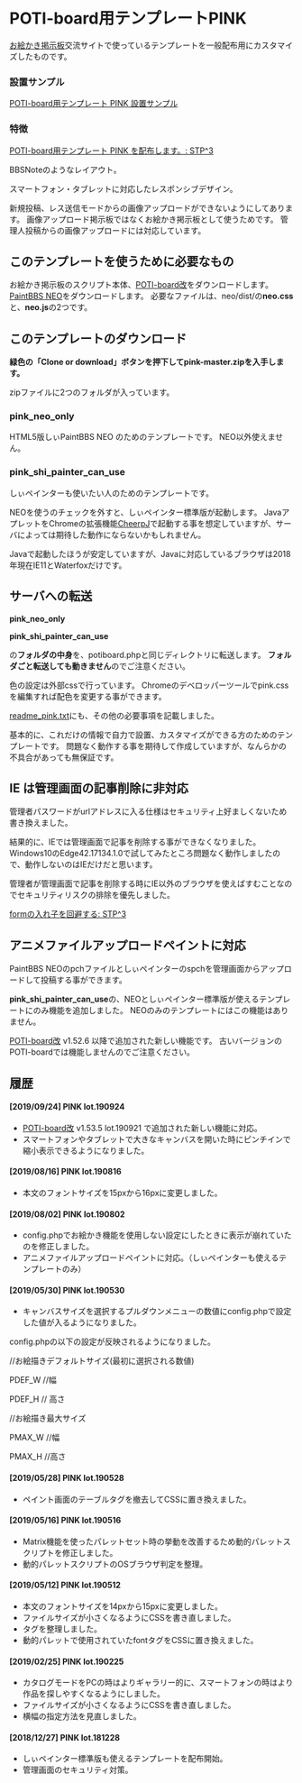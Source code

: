# POTI-board用テンプレートPINK

[お絵かき掲示板](https://pbbs.sakura.ne.jp/)交流サイトで使っているテンプレートを一般配布用にカスタマイズしたものです。

### 設置サンプル

[POTI-board用テンプレート PINK 設置サンプル](https://pbbs.sakura.ne.jp/cgi/neosample/poti/)

### 特徴

[POTI-board用テンプレート PINK を配布します。: STP^3](http://stp.sblo.jp/article/182310034.html)

BBSNoteのようなレイアウト。

スマートフォン・タブレットに対応したレスポンシブデザイン。

新規投稿、レス送信モードからの画像アップロードができないようにしてあります。
画像アップロード掲示板ではなくお絵かき掲示板として使うためです。
管理人投稿からの画像アップロードには対応しています。

## このテンプレートを使うために必要なもの

お絵かき掲示板のスクリプト本体、[POTI-board改](https://sakots.red/poti/)をダウンロードします。
[PaintBBS NEO](https://github.com/funige/neo)をダウンロードします。
必要なファイルは、neo/dist/の**neo.css**と、**neo.js**の2つです。

## このテンプレートのダウンロード 

**緑色の「Clone or download」ボタンを押下してpink-master.zipを入手します。**

zipファイルに2つのフォルダが入っています。

### pink_neo_only

HTML5版しぃPaintBBS NEO のためのテンプレートです。
NEO以外使えません。

### pink_shi_painter_can_use

しぃペインターも使いたい人のためのテンプレートです。

NEOを使うのチェックを外すと、しぃペインター標準版が起動します。
JavaアプレットをChromeの拡張機能[CheerpJ](https://chrome.google.com/webstore/detail/cheerpj-applet-runner/bbmolahhldcbngedljfadjlognfaaein)で起動する事を想定していますが、サーバによっては期待した動作にならないかもしれません。

Javaで起動したほうが安定していますが、Javaに対応しているブラウザは2018年現在IE11とWaterfoxだけです。

## サーバへの転送

**pink_neo_only**

**pink_shi_painter_can_use**

の**フォルダの中身**を、potiboard.phpと同じディレクトリに転送します。
**フォルダごと転送しても動きません**のでご注意ください。

色の設定は外部cssで行っています。
Chromeのデベロッパーツールでpink.cssを編集すれば配色を変更する事ができます。

[readme_pink.txt](https://github.com/satopian/pink/blob/master/pink_neo_only/readme_pink.txt)にも、その他の必要事項を記載しました。

基本的に、これだけの情報で自力で設置、カスタマイズができる方のためのテンプレートです。
問題なく動作する事を期待して作成していますが、なんらかの不具合があっても無保証です。

## IE は管理画面の記事削除に非対応

管理者パスワードがurlアドレスに入る仕様はセキュリティ上好ましくないため書き換えました。

結果的に、IEでは管理画面で記事を削除する事ができなくなりました。
Windows10のEdge42.17134.1.0で試してみたところ問題なく動作しましたので、動作しないのはIEだけだと思います。

管理者が管理画面で記事を削除する時にIE以外のブラウザを使えばすむことなのでセキュリティリスクの排除を優先しました。

[formの入れ子を回避する: STP^3](http://stp.sblo.jp/article/185279768.html)

## アニメファイルアップロードペイントに対応
PaintBBS NEOのpchファイルとしぃペインターのspchを管理画面からアップロードして投稿する事ができます。

**pink_shi_painter_can_use**の、NEOとしぃペインター標準版が使えるテンプレートにのみ機能を追加しました。
NEOのみのテンプレートにはこの機能はありません。

[POTI-board改](https://sakots.red/poti/) v1.52.6 以降で追加された新しい機能です。
古いバージョンのPOTI-boardでは機能しませんのでご注意ください。

## 履歴
#### [2019/09/24] PINK lot.190924

- [POTI-board改](https://sakots.red/poti/) v1.53.5 lot.190921 で追加された新しい機能に対応。
- スマートフォンやタブレットで大きなキャンバスを開いた時にピンチインで縮小表示できるようになりました。
#### [2019/08/16] PINK lot.190816

- 本文のフォントサイズを15pxから16pxに変更しました。

#### [2019/08/02] PINK lot.190802

- config.phpでお絵かき機能を使用しない設定にしたときに表示が崩れていたのを修正しました。
- アニメファイルアップロードペイントに対応。（しぃペインターも使えるテンプレートのみ）

#### [2019/05/30] PINK lot.190530

- キャンバスサイズを選択するプルダウンメニューの数値にconfig.phpで設定した値が入るようになりました。

config.phpの以下の設定が反映されるようになりました。

//お絵描きデフォルトサイズ(最初に選択される数値)

PDEF_W //幅

PDEF_H // 高さ

//お絵描き最大サイズ

PMAX_W //幅

PMAX_H //高さ

#### [2019/05/28] PINK lot.190528

- ペイント画面のテーブルタグを撤去してCSSに置き換えました。

#### [2019/05/16] PINK lot.190516

- Matrix機能を使ったパレットセット時の挙動を改善するため動的パレットスクリプトを修正しました。
- 動的パレットスクリプトのOSブラウザ判定を整理。

#### [2019/05/12] PINK lot.190512

- 本文のフォントサイズを14pxから15pxに変更しました。
- ファイルサイズが小さくなるようにCSSを書き直しました。
- タグを整理しました。
- 動的パレットで使用されていたfontタグをCSSに置き換えました。

#### [2019/02/25] PINK lot.190225

- カタログモードをPCの時はよりギャラリー的に、スマートフォンの時はより作品を探しやすくなるようにしました。
- ファイルサイズが小さくなるようにCSSを書き直しました。
- 横幅の指定方法を見直しました。

#### [2018/12/27] PINK lot.181228

- しぃペインター標準版も使えるテンプレートを配布開始。
- 管理画面のセキュリティ対策。
